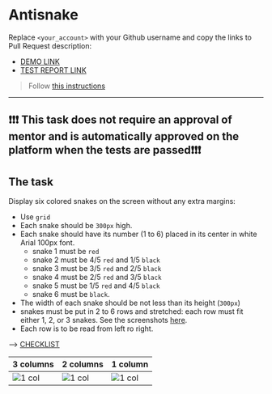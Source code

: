 # Antisnake
Replace `<your_account>` with your Github username and copy the links to Pull Request description:
- [DEMO LINK](https://sasha-dranuta.github.io/layout_antisnake/)
- [TEST REPORT LINK](https://sasha-dranuta.github.io/layout_antisnake/report/html_report/)

> Follow [this instructions](https://github.com/mate-academy/layout_task-guideline#how-to-solve-the-layout-tasks-on-github)
___

## ❗️❗️❗️ This task does not require an approval of mentor and is automatically approved on the platform when the tests are passed❗️❗️❗️

## The task
Display six colored snakes on the screen without any extra margins:

- Use `grid`
- Each snake should be `300px` high.
- Each snake should have its number (1 to 6) placed in its center in white Arial 100px font.
  - snake 1 must be `red`
  - snake 2 must be 4/5 `red` and 1/5 `black`
  - snake 3 must be 3/5 `red` and 2/5 `black`
  - snake 4 must be 2/5 `red` and 3/5 `black`
  - snake 5 must be 1/5 `red` and 4/5 `black`
  - snake 6 must be `black`.
- The width of each snake should be not less than its height (`300px`)
- snakes must be put in 2 to 6 rows and stretched: each row must fit either 1, 2, or 3 snakes.
  See the screenshots [here](./reference).
- Each row is to be read from left ro right.

--> [CHECKLIST](https://github.com/mate-academy/layout_antisnake/blob/master/checklist.md)

| 3 columns | 2 columns | 1 column |
| --------- | --------- | -------- |
| ![1 col](./reference/900.png) | ![1 col](./reference/750.png) | ![1 col](./reference/450.png) |
